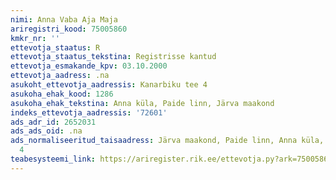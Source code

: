 ```yaml
---
nimi: Anna Vaba Aja Maja
ariregistri_kood: 75005860
kmkr_nr: ''
ettevotja_staatus: R
ettevotja_staatus_tekstina: Registrisse kantud
ettevotja_esmakande_kpv: 03.10.2000
ettevotja_aadress: .na
asukoht_ettevotja_aadressis: Kanarbiku tee 4
asukoha_ehak_kood: 1286
asukoha_ehak_tekstina: Anna küla, Paide linn, Järva maakond
indeks_ettevotja_aadressis: '72601'
ads_adr_id: 2652031
ads_ads_oid: .na
ads_normaliseeritud_taisaadress: Järva maakond, Paide linn, Anna küla, Kanarbiku tee
  4
teabesysteemi_link: https://ariregister.rik.ee/ettevotja.py?ark=75005860&ref=rekvisiidid
---
```

